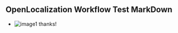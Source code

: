 ## OpenLocalization Workflow Test MarkDown
* ![image1](.\755fd955-1917-4dda-9027-a6e802e8efc5.PNG) thanks!

<!--HONumber=Nov16_HO3-->


